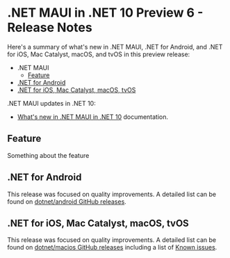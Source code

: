 # .NET MAUI in .NET 10 Preview 6 - Release Notes

Here's a summary of what's new in .NET MAUI, .NET for Android, and .NET for iOS, Mac Catalyst, macOS, and tvOS in this preview release:

- .NET MAUI
  - [Feature](#feature)
- [.NET for Android](#net-for-android)
- [.NET for iOS, Mac Catalyst, macOS, tvOS](#net-for-ios-mac-catalyst-macos-tvos)

.NET MAUI updates in .NET 10:

- [What's new in .NET MAUI in .NET 10](https://learn.microsoft.com/dotnet/maui/whats-new/dotnet-10) documentation.

## Feature

Something about the feature

## .NET for Android

This release was focused on quality improvements. A detailed list can be found on [dotnet/android GitHub releases](https://github.com/dotnet/android/releases/).

## .NET for iOS, Mac Catalyst, macOS, tvOS

This release was focused on quality improvements. A detailed list can be found on [dotnet/macios GitHub releases](https://github.com/dotnet/macios/releases/) including a list of [Known issues](https://github.com/dotnet/macios/wiki/Known-issues-in-.NET10).
